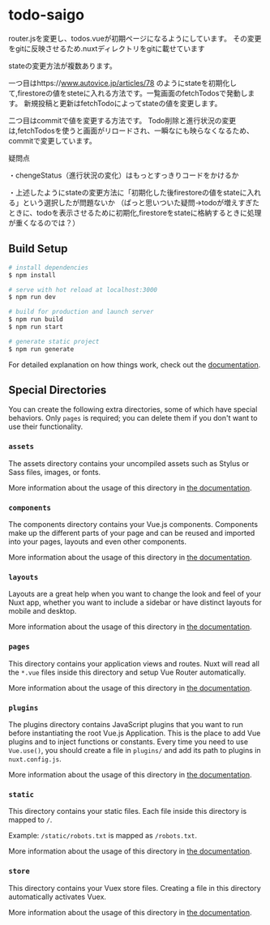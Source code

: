 # todo-saigo

router.jsを変更し、todos.vueが初期ページになるようにしています。
その変更をgitに反映させるため.nuxtディレクトリをgitに載せています


stateの変更方法が複数あります。

一つ目はhttps://www.autovice.jp/articles/78
のようにstateを初期化して,firestoreの値をsteteに入れる方法です。一覧画面のfetchTodosで発動します。
新規投稿と更新はfetchTodoによってstateの値を変更します。

二つ目はcommitで値を変更する方法です。
Todo削除と進行状況の変更は,fetchTodosを使うと画面がリロードされ、一瞬なにも映らなくなるため、commitで変更しています。


疑問点

・chengeStatus（進行状況の変化）はもっとすっきりコードをかけるか

・上述したようにstateの変更方法に「初期化した後firestoreの値をstateに入れる」という選択したが問題ないか
（ぱっと思いついた疑問→todoが増えすぎたときに、todoを表示させるために初期化,firestoreをstateに格納するときに処理が重くなるのでは？）
## Build Setup

```bash
# install dependencies
$ npm install

# serve with hot reload at localhost:3000
$ npm run dev

# build for production and launch server
$ npm run build
$ npm run start

# generate static project
$ npm run generate
```

For detailed explanation on how things work, check out the [documentation](https://nuxtjs.org).

## Special Directories

You can create the following extra directories, some of which have special behaviors. Only `pages` is required; you can delete them if you don't want to use their functionality.

### `assets`

The assets directory contains your uncompiled assets such as Stylus or Sass files, images, or fonts.

More information about the usage of this directory in [the documentation](https://nuxtjs.org/docs/2.x/directory-structure/assets).

### `components`

The components directory contains your Vue.js components. Components make up the different parts of your page and can be reused and imported into your pages, layouts and even other components.

More information about the usage of this directory in [the documentation](https://nuxtjs.org/docs/2.x/directory-structure/components).

### `layouts`

Layouts are a great help when you want to change the look and feel of your Nuxt app, whether you want to include a sidebar or have distinct layouts for mobile and desktop.

More information about the usage of this directory in [the documentation](https://nuxtjs.org/docs/2.x/directory-structure/layouts).


### `pages`

This directory contains your application views and routes. Nuxt will read all the `*.vue` files inside this directory and setup Vue Router automatically.

More information about the usage of this directory in [the documentation](https://nuxtjs.org/docs/2.x/get-started/routing).

### `plugins`

The plugins directory contains JavaScript plugins that you want to run before instantiating the root Vue.js Application. This is the place to add Vue plugins and to inject functions or constants. Every time you need to use `Vue.use()`, you should create a file in `plugins/` and add its path to plugins in `nuxt.config.js`.

More information about the usage of this directory in [the documentation](https://nuxtjs.org/docs/2.x/directory-structure/plugins).

### `static`

This directory contains your static files. Each file inside this directory is mapped to `/`.

Example: `/static/robots.txt` is mapped as `/robots.txt`.

More information about the usage of this directory in [the documentation](https://nuxtjs.org/docs/2.x/directory-structure/static).

### `store`

This directory contains your Vuex store files. Creating a file in this directory automatically activates Vuex.

More information about the usage of this directory in [the documentation](https://nuxtjs.org/docs/2.x/directory-structure/store).
